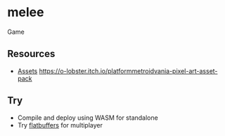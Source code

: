 # melee
Game


## Resources
- [Assets](https://elthen.itch.io/)
https://o-lobster.itch.io/platformmetroidvania-pixel-art-asset-pack


## Try
- Compile and deploy using WASM for standalone
- Try [flatbuffers](https://google.github.io/flatbuffers/flatbuffers_guide_use_go.html) for multiplayer
